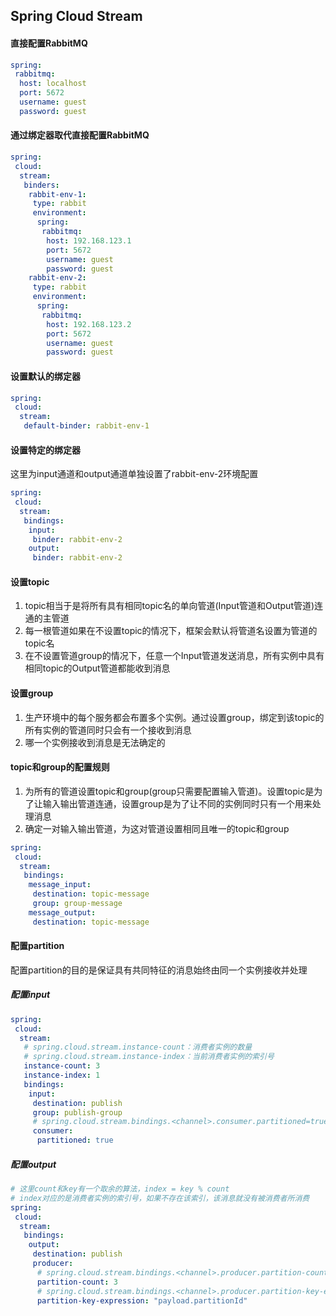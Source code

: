## Spring Cloud Stream

#### 直接配置RabbitMQ

```yaml
spring:
 rabbitmq:
  host: localhost
  port: 5672
  username: guest
  password: guest
```

#### 通过绑定器取代直接配置RabbitMQ

```yaml
spring:
 cloud:
  stream:
   binders:
    rabbit-env-1:
     type: rabbit
     environment:
      spring:
       rabbitmq:
        host: 192.168.123.1
        port: 5672
        username: guest
        password: guest
    rabbit-env-2:
     type: rabbit
     environment:
      spring:
       rabbitmq:
        host: 192.168.123.2
        port: 5672
        username: guest
        password: guest
```

#### 设置默认的绑定器

```yaml
spring:
 cloud:
  stream:
   default-binder: rabbit-env-1
```

#### 设置特定的绑定器

这里为input通道和output通道单独设置了rabbit-env-2环境配置
```yaml
spring:
 cloud:
  stream:
   bindings:
    input:
     binder: rabbit-env-2
    output:
     binder: rabbit-env-2
```

#### 设置topic

1. topic相当于是将所有具有相同topic名的单向管道(Input管道和Output管道)连通的主管道
2. 每一根管道如果在不设置topic的情况下，框架会默认将管道名设置为管道的topic名
3. 在不设置管道group的情况下，任意一个Input管道发送消息，所有实例中具有相同topic的Output管道都能收到消息

#### 设置group

1. 生产环境中的每个服务都会布置多个实例。通过设置group，绑定到该topic的所有实例的管道同时只会有一个接收到消息
2. 哪一个实例接收到消息是无法确定的


#### topic和group的配置规则

1. 为所有的管道设置topic和group(group只需要配置输入管道)。设置topic是为了让输入输出管道连通，设置group是为了让不同的实例同时只有一个用来处理消息
2. 确定一对输入输出管道，为这对管道设置相同且唯一的topic和group

```yaml
spring:
 cloud:
  stream:
   bindings:
    message_input:
     destination: topic-message
     group: group-message
    message_output:
     destination: topic-message
```

#### 配置partition

配置partition的目的是保证具有共同特征的消息始终由同一个实例接收并处理

##### 配置input
```yaml
spring:
 cloud:
  stream:
   # spring.cloud.stream.instance-count：消费者实例的数量
   # spring.cloud.stream.instance-index：当前消费者实例的索引号
   instance-count: 3
   instance-index: 1
   bindings:
    input:
     destination: publish
     group: publish-group
     # spring.cloud.stream.bindings.<channel>.consumer.partitioned=true开启消息分区
     consumer:
      partitioned: true
```

##### 配置output
```yaml
# 这里count和key有一个取余的算法，index = key % count
# index对应的是消费者实例的索引号，如果不存在该索引，该消息就没有被消费者所消费
spring:
 cloud:
  stream:
   bindings:
    output:
     destination: publish
     producer:
      # spring.cloud.stream.bindings.<channel>.producer.partition-count配置消费分区(消费者实例)的数量
      partition-count: 3
      # spring.cloud.stream.bindings.<channel>.producer.partition-key-expression配置了消息分区键的表达式规则
      partition-key-expression: "payload.partitionId"
```

